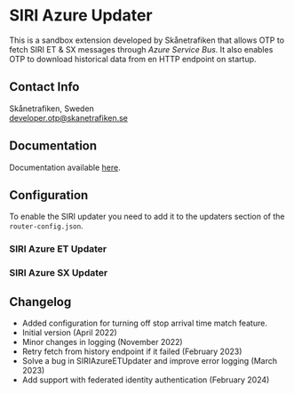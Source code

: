 # SIRI Azure Updater

This is a sandbox extension developed by Skånetrafiken that allows OTP to fetch SIRI ET & SX messages 
through *Azure Service Bus*.
It also enables OTP to download historical data from en HTTP endpoint on startup.

## Contact Info

Skånetrafiken, Sweden  
developer.otp@skanetrafiken.se

## Documentation

Documentation available [here](../../examples/skanetrafiken/Readme.md).

## Configuration

To enable the SIRI updater you need to add it to the updaters section of the `router-config.json`.

### SIRI Azure ET Updater

<!-- INSERT: siri-azure-et-updater -->

### SIRI Azure SX Updater

<!-- INSERT: siri-azure-sx-updater -->

## Changelog
- Added configuration for turning off stop arrival time match feature.
- Initial version (April 2022)
- Minor changes in logging (November 2022)
- Retry fetch from history endpoint if it failed (February 2023)
- Solve a bug in SIRIAzureETUpdater and improve error logging (March 2023)
- Add support with federated identity authentication (February 2024)